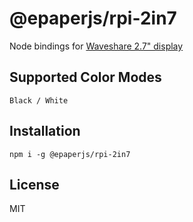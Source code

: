 # @epaperjs/rpi-2in7

Node bindings for [Waveshare 2.7" display](https://www.waveshare.com/wiki/2.7inch_e-Paper_HAT)

## Supported Color Modes

`Black / White`

## Installation

```
npm i -g @epaperjs/rpi-2in7
```

## License

MIT
